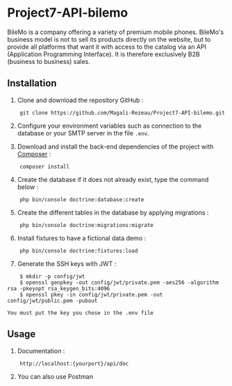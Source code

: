 # Project7-API-bilemo

BileMo is a company offering a variety of premium mobile phones.
BileMo's business model is not to sell its products directly on the website, but to provide all platforms that want it with access to the catalog via an API (Application Programming Interface). It is therefore exclusively B2B (business to business) sales.

## Installation
1. Clone and download the repository GitHub :
```
    git clone https://github.com/Magali-Rezeau/Project7-API-bilemo.git
```
2. Configure your environment variables such as connection to the database or your SMTP server in the file `.env`.

3. Download and install the back-end dependencies of the project with [Composer](https://getcomposer.org/download/) :
```
    composer install
```
4. Create the database if it does not already exist, type the command below :
```
    php bin/console doctrine:database:create
```
5. Create the different tables in the database by applying migrations :
```
    php bin/console doctrine:migrations:migrate
```
6. Install fixtures to have a fictional data demo :
```
    php bin/console doctrine:fixtures:load
```
7. Generate the SSH keys with JWT :
```
    $ mkdir -p config/jwt
    $ openssl genpkey -out config/jwt/private.pem -aes256 -algorithm rsa -pkeyopt rsa_keygen_bits:4096
    $ openssl pkey -in config/jwt/private.pem -out config/jwt/public.pem -pubout
```
    You must put the key you chose in the .env file

## Usage
1. Documentation :
```
    http://localhost:{yourport}/api/doc
```   
2. You can also use Postman
